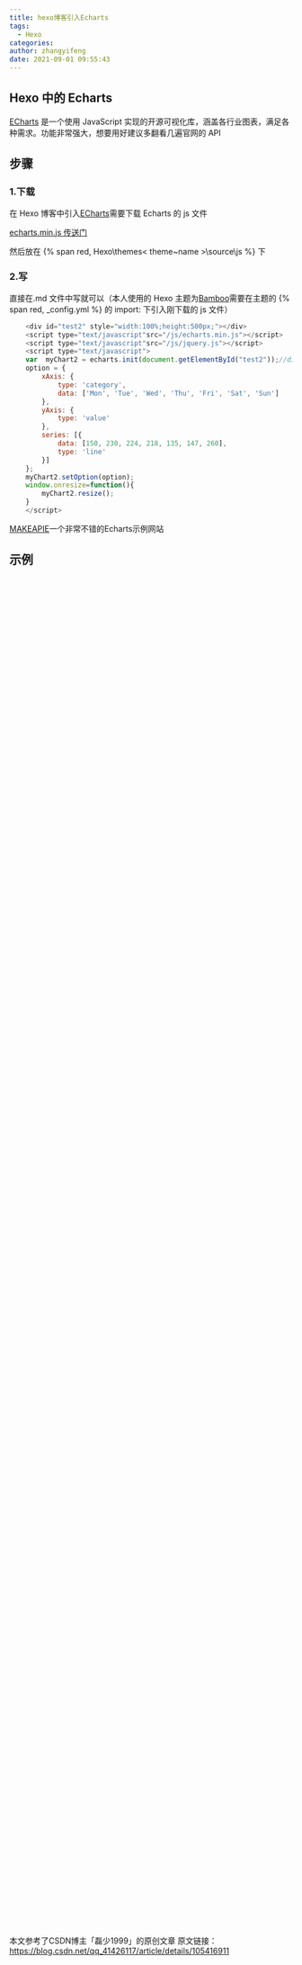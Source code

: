 ```yaml
---
title: hexo博客引入Echarts
tags:
  - Hexo
categories:
author: zhangyifeng
date: 2021-09-01 09:55:43
---
```


## Hexo 中的 Echarts

[ECharts](https://echarts.apache.org/zh/index.html) 是一个使用 JavaScript 实现的开源可视化库，涵盖各行业图表，满足各种需求。功能非常强大，想要用好建议多翻看几遍官网的 API

## 步骤

### 1.下载

在 Hexo 博客中引入[ECharts](https://echarts.apache.org/zh/index.html)需要下载 Echarts 的 js 文件

[echarts.min.js 传送门](https://github.com/apache/echarts/tree/4.6.0/dist)

然后放在 {% span red, Hexo\themes\< theme~name >\source\js %} 下

### 2.写

直接在.md 文件中写就可以（本人使用的 Hexo 主题为[Bamboo](https://github.com/yuang01/theme)需要在主题的 {% span red, _config.yml %} 的 import: 下引入刚下载的 js 文件）

```js
    <div id="test2" style="width:100%;height:500px;"></div>
    <script type="text/javascript"src="/js/echarts.min.js"></script>
    <script type="text/javascript"src="/js/jquery.js"></script>
    <script type="text/javascript">
    var  myChart2 = echarts.init(document.getElementById("test2"));//div元素节点的对象
    option = {
        xAxis: {
            type: 'category',
            data: ['Mon', 'Tue', 'Wed', 'Thu', 'Fri', 'Sat', 'Sun']
        },
        yAxis: {
            type: 'value'
        },
        series: [{
            data: [150, 230, 224, 218, 135, 147, 260],
            type: 'line'
        }]
    };
    myChart2.setOption(option);
    window.οnresize=function(){
        myChart2.resize();
    }
    </script>
```
[MAKEAPIE](https://www.makeapie.com/explore.html)一个非常不错的Echarts示例网站
## 示例
<div style="display:flex;flex-wrap: wrap;">
    <div id="test1" style="width:580px;height:600px;"></div>
    <div id="test2" style="width:580px;height:600px;"></div>
    <div id="test3" style="width:580px;height:600px;"></div>
    <div id="test4" style="width:580px;height:600px;"></div>
</div>
<script type="text/javascript"src="/js/echarts.min.js"></script>
<script type="text/javascript"src="/js/jquery.js"></script>
<script type="text/javascript">
var  myChart1 = echarts.init(document.getElementById("test1"));
var  myChart2 = echarts.init(document.getElementById("test2"));
var  myChart3 = echarts.init(document.getElementById("test3"));
var  myChart4 = echarts.init(document.getElementById("test4"));//div元素节点的对象
option1 = {
    xAxis: {
        type: 'category',
        data: ['Mon', 'Tue', 'Wed', 'Thu', 'Fri', 'Sat', 'Sun']
    },
    yAxis: {
        type: 'value'
    },
    series: [{
        data: [150, 230, 224, 218, 135, 147, 260],
        type: 'line'
    }]
};
option2 = {
    xAxis: {
        type: 'category',
        data: ['Mon', 'Tue', 'Wed', 'Thu', 'Fri', 'Sat', 'Sun']
    },
    yAxis: {
        type: 'value'
    },
    series: [{
        data: [120, 200, 150, 80, 70, 110, 130],
        type: 'bar',
        showBackground: true,
        backgroundStyle: {
            color: 'rgba(180, 180, 180, 0.2)'
        }
    }]
};
option3 = {
    title: {
        text: '堆叠区域图'
    },
    tooltip: {
        trigger: 'axis',
        axisPointer: {
            type: 'cross',
            label: {
                backgroundColor: '#6a7985'
            }
        }
    },
    legend: {
        data: ['邮件营销', '联盟广告', '视频广告', '直接访问', '搜索引擎']
    },
    toolbox: {
        feature: {
            saveAsImage: {}
        }
    },
    grid: {
        left: '3%',
        right: '4%',
        bottom: '3%',
        containLabel: true
    },
    xAxis: [
        {
            type: 'category',
            boundaryGap: false,
            data: ['周一', '周二', '周三', '周四', '周五', '周六', '周日']
        }
    ],
    yAxis: [
        {
            type: 'value'
        }
    ],
    series: [
        {
            name: '邮件营销',
            type: 'line',
            stack: '总量',
            areaStyle: {},
            emphasis: {
                focus: 'series'
            },
            data: [120, 132, 101, 134, 90, 230, 210]
        },
        {
            name: '联盟广告',
            type: 'line',
            stack: '总量',
            areaStyle: {},
            emphasis: {
                focus: 'series'
            },
            data: [220, 182, 191, 234, 290, 330, 310]
        },
        {
            name: '视频广告',
            type: 'line',
            stack: '总量',
            areaStyle: {},
            emphasis: {
                focus: 'series'
            },
            data: [150, 232, 201, 154, 190, 330, 410]
        },
        {
            name: '直接访问',
            type: 'line',
            stack: '总量',
            areaStyle: {},
            emphasis: {
                focus: 'series'
            },
            data: [320, 332, 301, 334, 390, 330, 320]
        },
        {
            name: '搜索引擎',
            type: 'line',
            stack: '总量',
            label: {
                show: true,
                position: 'top'
            },
            areaStyle: {},
            emphasis: {
                focus: 'series'
            },
            data: [820, 932, 901, 934, 1290, 1330, 1320]
        }
    ]
};
option4 = {
    title: {
        text: '某站点用户访问来源',
        subtext: '纯属虚构',
        left: 'center'
    },
    tooltip: {
        trigger: 'item'
    },
    legend: {
        orient: 'vertical',
        left: 'left',
    },
    series: [
        {
            name: '访问来源',
            type: 'pie',
            radius: '50%',
            data: [
                {value: 1048, name: '搜索引擎'},
                {value: 735, name: '直接访问'},
                {value: 580, name: '邮件营销'},
                {value: 484, name: '联盟广告'},
                {value: 300, name: '视频广告'}
            ],
            emphasis: {
                itemStyle: {
                    shadowBlur: 10,
                    shadowOffsetX: 0,
                    shadowColor: 'rgba(0, 0, 0, 0.5)'
                }
            }
        }
    ]
};
myChart1.setOption(option1);
myChart2.setOption(option2);
myChart3.setOption(option3);
myChart4.setOption(option4);
window.οnresize=function(){
    myChart1.resize();
    myChart2.resize();
    myChart3.resize();
    myChart4.resize();
}
</script>


本文参考了CSDN博主「磊少1999」的原创文章 原文链接：https://blog.csdn.net/qq_41426117/article/details/105416911

